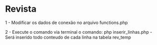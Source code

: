 # Revista

1 -  Modificar os dados de conexão no arquivo functions.php
  
2 -  Execute o comando via terminal o comando: php inserir_linhas.php
    - Será inserido todo conteudo de cada linha na tabela rev_temp
    

